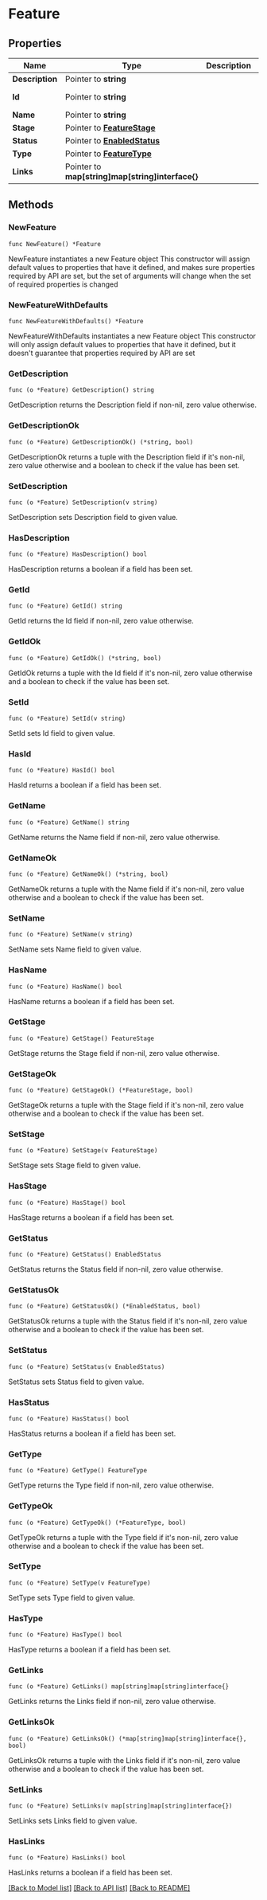 # Feature

## Properties

Name | Type | Description | Notes
------------ | ------------- | ------------- | -------------
**Description** | Pointer to **string** |  | [optional] 
**Id** | Pointer to **string** |  | [optional] [readonly] 
**Name** | Pointer to **string** |  | [optional] 
**Stage** | Pointer to [**FeatureStage**](FeatureStage.md) |  | [optional] 
**Status** | Pointer to [**EnabledStatus**](EnabledStatus.md) |  | [optional] 
**Type** | Pointer to [**FeatureType**](FeatureType.md) |  | [optional] 
**Links** | Pointer to **map[string]map[string]interface{}** |  | [optional] [readonly] 

## Methods

### NewFeature

`func NewFeature() *Feature`

NewFeature instantiates a new Feature object
This constructor will assign default values to properties that have it defined,
and makes sure properties required by API are set, but the set of arguments
will change when the set of required properties is changed

### NewFeatureWithDefaults

`func NewFeatureWithDefaults() *Feature`

NewFeatureWithDefaults instantiates a new Feature object
This constructor will only assign default values to properties that have it defined,
but it doesn't guarantee that properties required by API are set

### GetDescription

`func (o *Feature) GetDescription() string`

GetDescription returns the Description field if non-nil, zero value otherwise.

### GetDescriptionOk

`func (o *Feature) GetDescriptionOk() (*string, bool)`

GetDescriptionOk returns a tuple with the Description field if it's non-nil, zero value otherwise
and a boolean to check if the value has been set.

### SetDescription

`func (o *Feature) SetDescription(v string)`

SetDescription sets Description field to given value.

### HasDescription

`func (o *Feature) HasDescription() bool`

HasDescription returns a boolean if a field has been set.

### GetId

`func (o *Feature) GetId() string`

GetId returns the Id field if non-nil, zero value otherwise.

### GetIdOk

`func (o *Feature) GetIdOk() (*string, bool)`

GetIdOk returns a tuple with the Id field if it's non-nil, zero value otherwise
and a boolean to check if the value has been set.

### SetId

`func (o *Feature) SetId(v string)`

SetId sets Id field to given value.

### HasId

`func (o *Feature) HasId() bool`

HasId returns a boolean if a field has been set.

### GetName

`func (o *Feature) GetName() string`

GetName returns the Name field if non-nil, zero value otherwise.

### GetNameOk

`func (o *Feature) GetNameOk() (*string, bool)`

GetNameOk returns a tuple with the Name field if it's non-nil, zero value otherwise
and a boolean to check if the value has been set.

### SetName

`func (o *Feature) SetName(v string)`

SetName sets Name field to given value.

### HasName

`func (o *Feature) HasName() bool`

HasName returns a boolean if a field has been set.

### GetStage

`func (o *Feature) GetStage() FeatureStage`

GetStage returns the Stage field if non-nil, zero value otherwise.

### GetStageOk

`func (o *Feature) GetStageOk() (*FeatureStage, bool)`

GetStageOk returns a tuple with the Stage field if it's non-nil, zero value otherwise
and a boolean to check if the value has been set.

### SetStage

`func (o *Feature) SetStage(v FeatureStage)`

SetStage sets Stage field to given value.

### HasStage

`func (o *Feature) HasStage() bool`

HasStage returns a boolean if a field has been set.

### GetStatus

`func (o *Feature) GetStatus() EnabledStatus`

GetStatus returns the Status field if non-nil, zero value otherwise.

### GetStatusOk

`func (o *Feature) GetStatusOk() (*EnabledStatus, bool)`

GetStatusOk returns a tuple with the Status field if it's non-nil, zero value otherwise
and a boolean to check if the value has been set.

### SetStatus

`func (o *Feature) SetStatus(v EnabledStatus)`

SetStatus sets Status field to given value.

### HasStatus

`func (o *Feature) HasStatus() bool`

HasStatus returns a boolean if a field has been set.

### GetType

`func (o *Feature) GetType() FeatureType`

GetType returns the Type field if non-nil, zero value otherwise.

### GetTypeOk

`func (o *Feature) GetTypeOk() (*FeatureType, bool)`

GetTypeOk returns a tuple with the Type field if it's non-nil, zero value otherwise
and a boolean to check if the value has been set.

### SetType

`func (o *Feature) SetType(v FeatureType)`

SetType sets Type field to given value.

### HasType

`func (o *Feature) HasType() bool`

HasType returns a boolean if a field has been set.

### GetLinks

`func (o *Feature) GetLinks() map[string]map[string]interface{}`

GetLinks returns the Links field if non-nil, zero value otherwise.

### GetLinksOk

`func (o *Feature) GetLinksOk() (*map[string]map[string]interface{}, bool)`

GetLinksOk returns a tuple with the Links field if it's non-nil, zero value otherwise
and a boolean to check if the value has been set.

### SetLinks

`func (o *Feature) SetLinks(v map[string]map[string]interface{})`

SetLinks sets Links field to given value.

### HasLinks

`func (o *Feature) HasLinks() bool`

HasLinks returns a boolean if a field has been set.


[[Back to Model list]](../README.md#documentation-for-models) [[Back to API list]](../README.md#documentation-for-api-endpoints) [[Back to README]](../README.md)


